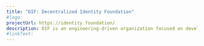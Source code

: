 ```yaml
---
title: "DIF: Decentralized Identity Foundation"
#logo: 
projectUrl: https://identity.foundation/
description: DIF is an engineering-driven organization focused on developing the foundational elements necessary to establish an open ecosystem for decentralized identity and ensure interop between all participants.
#linkText: 
---
```


